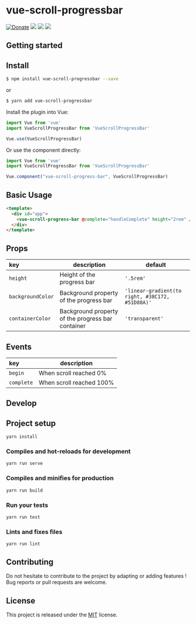 # vue-scroll-progressbar

[![Donate](https://img.shields.io/badge/Donate-PayPal-green.svg)](https://www.paypal.me/guillaumebriday)
[![](https://img.shields.io/npm/dt/vue-scroll-progressbar.svg)](https://www.npmjs.com/package/vue-scroll-progressbar)
[![](https://img.shields.io/npm/v/vue-scroll-progressbar.svg)](https://www.npmjs.com/package/vue-scroll-progressbar)
[![](https://img.shields.io/github/license/guillaumebriday/vue-scroll-progressbar.svg)](https://github.com/guillaumebriday/vue-scroll-progressbar)

## Getting started

## Install

```bash
$ npm install vue-scroll-progressbar --save
```

or

```bash
$ yarn add vue-scroll-progressbar
```

Install the plugin into Vue:
```js
import Vue from 'vue'
import VueScrollProgressBar from 'VueScrollProgressBar'

Vue.use(VueScrollProgressBar)
```

Or use the component directly:

```js
import Vue from 'vue'
import VueScrollProgressBar from 'VueScrollProgressBar'

Vue.component("vue-scroll-progress-bar", VueScrollProgressBar)
```

## Basic Usage

```html
<template>
  <div id="app">
    <vue-scroll-progress-bar @complete="handleComplete" height="2rem" />
  </div>
</template>
```

## Props

|key|description|default|
|:---|---|---|
| `height`|Height of the progress bar|`'.5rem'`|
|`backgroundColor`|Background property of the progress bar|`'linear-gradient(to right, #38C172, #51D88A)'`|
|`containerColor`|Background property of the progress bar container|`'transparent'`|

## Events

|key|description|
|:---|---|
| `begin`|When scroll reached 0%|
|`complete`|When scroll reached 100%|

## Develop

## Project setup
```
yarn install
```

### Compiles and hot-reloads for development
```
yarn run serve
```

### Compiles and minifies for production
```
yarn run build
```

### Run your tests
```
yarn run test
```

### Lints and fixes files
```
yarn run lint
```

## Contributing

Do not hesitate to contribute to the project by adapting or adding features ! Bug reports or pull requests are welcome.

## License

This project is released under the [MIT](http://opensource.org/licenses/MIT) license.
